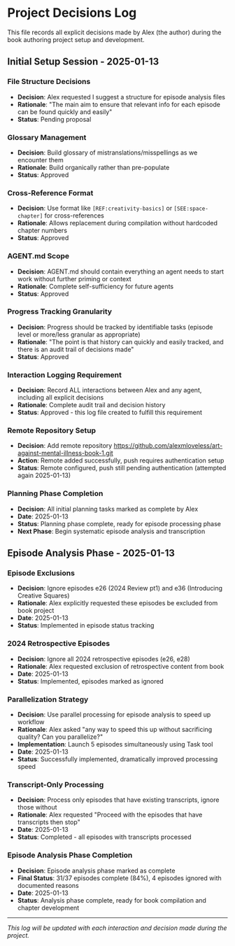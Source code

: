 # Project Decisions Log

This file records all explicit decisions made by Alex (the author) during the book authoring project setup and development.

## Initial Setup Session - 2025-01-13

### File Structure Decisions
- **Decision**: Alex requested I suggest a structure for episode analysis files
- **Rationale**: "The main aim to ensure that relevant info for each episode can be found quickly and easily"
- **Status**: Pending proposal

### Glossary Management
- **Decision**: Build glossary of mistranslations/misspellings as we encounter them
- **Rationale**: Build organically rather than pre-populate
- **Status**: Approved

### Cross-Reference Format
- **Decision**: Use format like `[REF:creativity-basics]` or `[SEE:space-chapter]` for cross-references
- **Rationale**: Allows replacement during compilation without hardcoded chapter numbers
- **Status**: Approved

### AGENT.md Scope
- **Decision**: AGENT.md should contain everything an agent needs to start work without further priming or context
- **Rationale**: Complete self-sufficiency for future agents
- **Status**: Approved

### Progress Tracking Granularity
- **Decision**: Progress should be tracked by identifiable tasks (episode level or more/less granular as appropriate)
- **Rationale**: "The point is that history can quickly and easily tracked, and there is an audit trail of decisions made"
- **Status**: Approved

### Interaction Logging Requirement
- **Decision**: Record ALL interactions between Alex and any agent, including all explicit decisions
- **Rationale**: Complete audit trail and decision history
- **Status**: Approved - this log file created to fulfill this requirement

### Remote Repository Setup
- **Decision**: Add remote repository https://github.com/alexmloveless/art-against-mental-illness-book-1.git
- **Action**: Remote added successfully, push requires authentication setup
- **Status**: Remote configured, push still pending authentication (attempted again 2025-01-13)

### Planning Phase Completion
- **Decision**: All initial planning tasks marked as complete by Alex
- **Date**: 2025-01-13
- **Status**: Planning phase complete, ready for episode processing phase
- **Next Phase**: Begin systematic episode analysis and transcription

## Episode Analysis Phase - 2025-01-13

### Episode Exclusions
- **Decision**: Ignore episodes e26 (2024 Review pt1) and e36 (Introducing Creative Squares)
- **Rationale**: Alex explicitly requested these episodes be excluded from book project
- **Date**: 2025-01-13
- **Status**: Implemented in episode status tracking

### 2024 Retrospective Episodes
- **Decision**: Ignore all 2024 retrospective episodes (e26, e28)
- **Rationale**: Alex requested exclusion of retrospective content from book
- **Date**: 2025-01-13
- **Status**: Implemented, episodes marked as ignored

### Parallelization Strategy
- **Decision**: Use parallel processing for episode analysis to speed up workflow
- **Rationale**: Alex asked "any way to speed this up without sacrificing quality? Can you parallelize?"
- **Implementation**: Launch 5 episodes simultaneously using Task tool
- **Date**: 2025-01-13
- **Status**: Successfully implemented, dramatically improved processing speed

### Transcript-Only Processing
- **Decision**: Process only episodes that have existing transcripts, ignore those without
- **Rationale**: Alex requested "Proceed with the episodes that have transcripts then stop"
- **Date**: 2025-01-13
- **Status**: Completed - all episodes with transcripts processed

### Episode Analysis Phase Completion
- **Decision**: Episode analysis phase marked as complete
- **Final Status**: 31/37 episodes complete (84%), 4 episodes ignored with documented reasons
- **Date**: 2025-01-13
- **Status**: Analysis phase complete, ready for book compilation and chapter development

---

*This log will be updated with each interaction and decision made during the project.*

